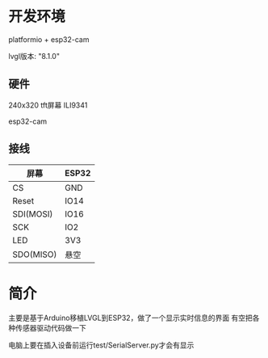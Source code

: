 
# 开发环境
platformio + esp32-cam

lvgl版本: "8.1.0"

## 硬件
240x320 tft屏幕  ILI9341

esp32-cam

## 接线

屏幕|ESP32
---|---
CS|GND
Reset|IO14
SDI(MOSI)|IO16
SCK|IO2
LED|3V3
SDO(MISO)|悬空


# 简介
主要是基于Arduino移植LVGL到ESP32，做了一个显示实时信息的界面
有空把各种传感器驱动代码做一下

电脑上要在插入设备前运行test/SerialServer.py才会有显示
